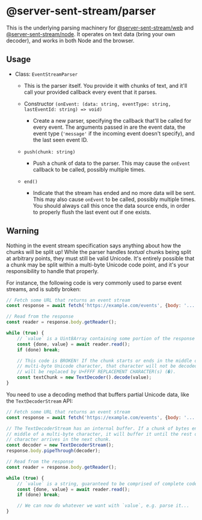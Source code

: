 # @server-sent-stream/parser

This is the underlying parsing machinery for [@server-sent-stream/web](https://www.npmjs.com/package/@server-sent-stream/web) and [@server-sent-stream/node](https://www.npmjs.com/package/@server-sent-stream/node). It operates on text data (bring your own decoder), and works in both Node and the browser.

## Usage

- Class: `EventStreamParser`
  - This is the parser itself. You provide it with chunks of text, and it'll call your provided callback every event that it parses.

  - Constructor `(onEvent: (data: string, eventType: string, lastEventId: string) => void)`
    - Create a new parser, specifying the callback that'll be called for every event. The arguments passed in are the event data, the event type (`'message'` if the incoming event doesn't specify), and the last seen event ID.
  - `push(chunk: string)`
    - Push a chunk of data to the parser. This may cause the `onEvent` callback to be called, possibly multiple times.
  - `end()`
    - Indicate that the stream has ended and no more data will be sent. This may also cause `onEvent` to be called, possibly multiple times. You should always call this once the data source ends, in order to properly flush the last event out if one exists.

## Warning

Nothing in the event stream specification says anything about how the chunks will be split up! While the parser handles *textual* chunks being split at arbitrary points, they must still be valid Unicode. It's entirely possible that a chunk may be split within a multi-byte Unicode code point, and it's your responsibility to handle that properly.

For instance, the following code is very commonly used to parse event streams, and is subtly broken:

```js
// Fetch some URL that returns an event stream
const response = await fetch('https://example.com/events', {body: '...'});

// Read from the response
const reader = response.body.getReader();

while (true) {
    // `value` is a Uint8Array containing some portion of the response body.
    const {done, value} = await reader.read();
    if (done) break;

    // This code is BROKEN! If the chunk starts or ends in the middle of a
    // multi-byte Unicode character, that character will not be decoded, and
    // will be replaced by U+FFFF REPLACEMENT CHARACTER(s) (�).
    const textChunk = new TextDecoder().decode(value);
}
```

You need to use a decoding method that buffers partial Unicode data, like the `TextDecoderStream` API:
```js
// Fetch some URL that returns an event stream
const response = await fetch('https://example.com/events', {body: '...'});

// The TextDecoderStream has an internal buffer. If a chunk of bytes ends in the
// middle of a multi-byte character, it will buffer it until the rest of the
// character arrives in the next chunk.
const decoder = new TextDecoderStream();
response.body.pipeThrough(decoder);

// Read from the response
const reader = response.body.getReader();

while (true) {
    // `value` is a string, guaranteed to be comprised of complete code points.
    const {done, value} = await reader.read();
    if (done) break;

    // We can now do whatever we want with `value`, e.g. parse it...
}
```
